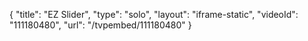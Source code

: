 {
    "title": "EZ Slider",
    "type": "solo",
    "layout": "iframe-static",
    "videoId": "111180480",
    "url": "\/tvpembed\/111180480"
}